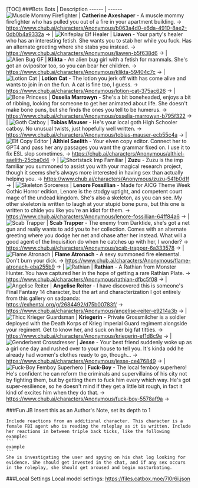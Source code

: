 [TOC]
###Bots
Bots | Description
------ | ------
![Muscle Mommy Firefighter](https://files.catbox.moe/pn3s9s.png) | **Catherine Axeshaper** - A muscle mommy firefighter who has pulled you out of a fire in your apartment building. -> https://www.chub.ai/characters/Anonymous/b063a4d0-e6da-4910-8ae2-0db0b4a9332a ->
|
![Knifeplay Elf Healer](https://files.catbox.moe/upg7qb.png) | **Liawen** - Your party's healer who has an interesting fetish. She wants you to stab her while you fuck. Has an alternate greeting where she stabs you instead. -> https://www.chub.ai/characters/Anonymous/liawen-b5f638d6 ->
|
![Alien Bug GF](https://files.catbox.moe/kstkxn.png) | **Klikta** - An alien bug girl with a fetish for mammals. She's got an ovipositor too, so you can bear her children. -> https://www.chub.ai/characters/Anonymous/klikta-59404c7c ->
|
![Lotion Cat](https://files.catbox.moe/ktad9q.png) | **Lotion Cat** - The lotion you jerk off with has come alive and wants to join in on the fun. A cat is fine too, I guess. -> https://www.chub.ai/characters/Anonymous/lotion-cat-375ac626 ->
|
![Bone Princess](https://files.catbox.moe/x64pp2.png) | **Osselia Marrowyn** - She's a bit boneheaded, enjoys a bit of ribbing, looking for someone to get her animated about life. She doesn't make bone puns, but she finds the ones you tell to be humerus. -> https://www.chub.ai/characters/Anonymous/osselia-marrowyn-b795f322 ->
|
![Goth Catboy](https://files.catbox.moe/a9pl0h.png) | **Tobias Mauser** - He's your local goth High Schooler catboy. No unusual twists, just hopefully well written. -> https://www.chub.ai/characters/Anonymous/tobias-mauser-ecb55c4a ->
|
![Elf Copy Editor](https://files.catbox.moe/kywm18.png) | **Althiel Saelith** - Your elven copy editor. Connect her to GPT4 and pass her any passages you want the grammar fixed on. I use it to fix ESL slop sometimes. -> https://chub.ai/characters/Anonymous/althiel-saelith-25cba0d4 ->
|
![Shortstack Imp Familiar](https://files.catbox.moe/o68p2u.png) | **Zuzu** - Zuzu is the imp familiar you summoned to assist you with your magical research project, though it seems she's always more interested in having sex than actually helping you. -> https://www.chub.ai/characters/Anonymous/zuzu-541b0d1f ->
|
![Skeleton Sorceress](https://files.catbox.moe/dd4lb9.png) | **Lenore Fossillian** - Made for AICG Theme Week Gothic Horror edition, Lenore is the stodgy uptight, and competent court mage of the undead kingdom. She's also a skeleton, as you can see. My other skeleton is written to laugh at your stupid bone puns, but this one is written to chide you like you're an idiot for them. -> https://www.chub.ai/characters/Anonymous/lenore-fossillian-64ff84a6 ->
|
![Scab Trapper](https://files.catbox.moe/4q380m.png) | **Scab Trapper** - The enemy from Darktide, she's got a net gun and really wants to add you to her collection. Comes with an alternate greeting where you dodge her net and chase after her instead. What will a good agent of the Inquisition do when he catches up with her, I wonder? -> https://www.chub.ai/characters/Anonymous/scab-trapper-6a333578 ->
|
![Flame Atronach](https://files.catbox.moe/afr9nl.png) | **Flame Atronach** - A sexy summoned fire elemental. Don't burn your dick. -> https://www.chub.ai/characters/Anonymous/flame-atronach-eba255b9 ->
|
![Rathian](https://files.catbox.moe/lvvfd6.png) | **Rathian** - A Rathian from Monster Hunter. You have captured her in the hope of getting a rare Rathian Plate. -> https://www.chub.ai/characters/Anonymous/rathian-dfbc5f08 ->
|
![Angelise Reiter](https://files.catbox.moe/h8j0jk.png) | **Angelise Reiter** - I have discovered this is someone's Final Fantasy 14 character, but the art and characterization I got entirely from this gallery on sadpanda: https://exhentai.org/g/2684492/d75b00783f/ -> https://www.chub.ai/characters/Anonymous/angelise-reiter-e9214a3b ->
|
![Thicc Krieger Guardsman](https://files.catbox.moe/ygy2cz.png) | **Kriegerin** - Private Grossmilcher is a soldier deployed with the Death Korps of Krieg Imperial Guard regiment alongside your regiment. Get to know her, and suck on her big fat titties. -> https://www.chub.ai/characters/Anonymous/kriegerin-ef1d8c9e ->
|
![Genderbent Crossdresser](https://files.catbox.moe/1uxdjt.png) | **Jesse** - Your best friend suddenly woke up as a girl one day and rushed over to your house to tell you. It's kinda odd he already had women's clothes ready to go, though... -> https://www.chub.ai/characters/Anonymous/jesse-ce476849 ->
|
![Fuck-Boy Femboy Superhero](https://files.catbox.moe/oss40b.png) | **Fuck-Boy** - The local femboy superhero! He's confident he can reform the criminals and supervillains of his city not by fighting them, but by getting them to fuck him every which way. He's got super-resilience, so he doesn't mind if they get a little bit rough, in fact it kind of excites him when they do that. -> https://www.chub.ai/characters/Anonymous/fuck-boy-5578af9a ->

###Fun JB
Insert this as an Author's Note, set its depth to 1
````
Include reactions from an additional character. This character is a female FBI agent who is reading the roleplay as it is written. Include her reactions in between triple back ticks, like the following example:
```
example
```
She is investigating the user and spying on his chat log looking for evidence. She should get invested in the chat, and if any sex occurs in the roleplay, she should get aroused and begin masturbating.
````
###Local Settings
Local model settings: https://files.catbox.moe/7l0r6i.json